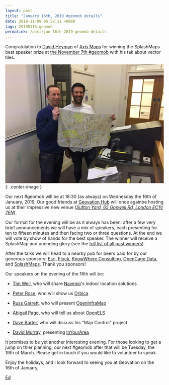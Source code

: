 ```yaml
--- 
layout: post
title: "January 16th, 2019 #geomob details"
date: 2018-11-09 05:52:11 +0000
tags: 20190116 geomob
permalink: /post/jan-16th-2019-geomob-details
---
```



Congratulation to [David Heyman](https://twitter.com/davidheyman) of 
[Axis Maps](https://www.axismaps.com/) for winning the SplashMaps best 
speaker prize at [the November 7th #geomob](/post/nov-7th-2018-geomob-details)
with his tak about vector tiles. 

![image](/images/geomob-201811.jpeg){: .center-image }

Our next #geomob will be at 18:30 (as always) on Wednesday the 
16th of January, 2019. 
Our good friends at [Geovation Hub](https://geovation.uk/hub/) 
will once againbe hosting us at their impressive new venue (_[Sutton Yard, 65 Goswell Rd, London EC1V 7EN](https://www.openstreetmap.org/#map=19/51.52435/-0.09975)_).

Our format for the evening will be as it always has been: after a few very brief announcements we will have a mix of speakers, each presenting for ten to fifteen minutes and then facing two or three questions. At the end we will vote by show of hands for the best speaker. The winner will receive a SplashMap and unending glory (see the [full list of all past winners](http://geomobldn.org/past-speakers)). 

After the talks we will head to a nearby pub for beers paid for by our 
generous sponsors: 
[Esri](https://developers.arcgis.com/startups/),
[Flock](https://flockcover.com), 
[KnowWhere Consulting](https://knowwhereconsulting.co.uk/),
[OpenCage Data](https://opencagedata.com/), 
and [SplashMaps](http://www.splash-maps.com/).
Thank you sponsors! 

Our speakers on the evening of the 16th will be:

*  [Tim Weil](https://www.linkedin.com/in/tweil/), who will share [Navenio](https://www.navenio.com)'s indoor location solutions

*  [Peter Rose](https://twitter.com/the_peter_rose), who will show us [Orbica](https://orbica.world)

*  [Russ Garrett](https://twitter.com/russss), who will present [OpenInfraMap](https://openinframap.org)

*  [Abigail Page](https://twitter.com/abi_edin), who will tell us about [OpenELS](https://openels.eu)

* [Dave Barter](https://twitter.com/citizenfishy), who will discuss his "Map Control" project.

*  [David Murray](https://www.davidmurray.media/), presenting [InYourArea](https://www.inyourarea.co.uk)

It promises to be yet another interesting evening. For those looking to get a 
jump on thier planning, our next #geomob after that will be Tuesday, the 19th 
of March. Please get in touch if you would like to volunteer to speak.

Enjoy the holidays, and I look forward to seeing you at Geovation on the 16th 
of January,

[Ed](https://twitter.com/freyfogle)
